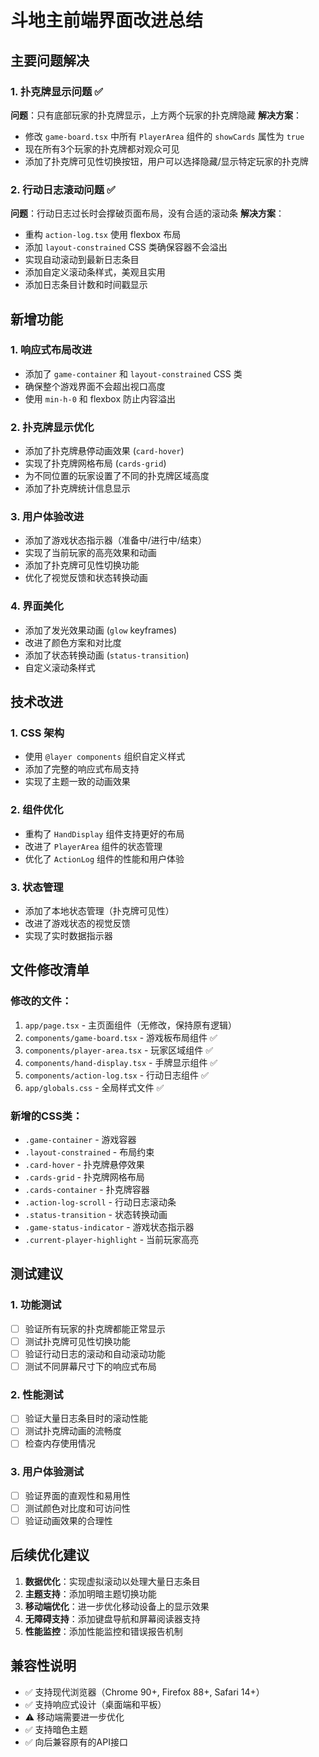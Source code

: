 # 斗地主前端界面改进总结

## 主要问题解决

### 1. 扑克牌显示问题 ✅
**问题**：只有底部玩家的扑克牌显示，上方两个玩家的扑克牌隐藏
**解决方案**：
- 修改 `game-board.tsx` 中所有 `PlayerArea` 组件的 `showCards` 属性为 `true`
- 现在所有3个玩家的扑克牌都对观众可见
- 添加了扑克牌可见性切换按钮，用户可以选择隐藏/显示特定玩家的扑克牌

### 2. 行动日志滚动问题 ✅
**问题**：行动日志过长时会撑破页面布局，没有合适的滚动条
**解决方案**：
- 重构 `action-log.tsx` 使用 flexbox 布局
- 添加 `layout-constrained` CSS 类确保容器不会溢出
- 实现自动滚动到最新日志条目
- 添加自定义滚动条样式，美观且实用
- 添加日志条目计数和时间戳显示

## 新增功能

### 1. 响应式布局改进
- 添加了 `game-container` 和 `layout-constrained` CSS 类
- 确保整个游戏界面不会超出视口高度
- 使用 `min-h-0` 和 flexbox 防止内容溢出

### 2. 扑克牌显示优化
- 添加了扑克牌悬停动画效果 (`card-hover`)
- 实现了扑克牌网格布局 (`cards-grid`)
- 为不同位置的玩家设置了不同的扑克牌区域高度
- 添加了扑克牌统计信息显示

### 3. 用户体验改进
- 添加了游戏状态指示器（准备中/进行中/结束）
- 实现了当前玩家的高亮效果和动画
- 添加了扑克牌可见性切换功能
- 优化了视觉反馈和状态转换动画

### 4. 界面美化
- 添加了发光效果动画 (`glow` keyframes)
- 改进了颜色方案和对比度
- 添加了状态转换动画 (`status-transition`)
- 自定义滚动条样式

## 技术改进

### 1. CSS 架构
- 使用 `@layer components` 组织自定义样式
- 添加了完整的响应式布局支持
- 实现了主题一致的动画效果

### 2. 组件优化
- 重构了 `HandDisplay` 组件支持更好的布局
- 改进了 `PlayerArea` 组件的状态管理
- 优化了 `ActionLog` 组件的性能和用户体验

### 3. 状态管理
- 添加了本地状态管理（扑克牌可见性）
- 改进了游戏状态的视觉反馈
- 实现了实时数据指示器

## 文件修改清单

### 修改的文件：
1. `app/page.tsx` - 主页面组件（无修改，保持原有逻辑）
2. `components/game-board.tsx` - 游戏板布局组件 ✅
3. `components/player-area.tsx` - 玩家区域组件 ✅
4. `components/hand-display.tsx` - 手牌显示组件 ✅
5. `components/action-log.tsx` - 行动日志组件 ✅
6. `app/globals.css` - 全局样式文件 ✅

### 新增的CSS类：
- `.game-container` - 游戏容器
- `.layout-constrained` - 布局约束
- `.card-hover` - 扑克牌悬停效果
- `.cards-grid` - 扑克牌网格布局
- `.cards-container` - 扑克牌容器
- `.action-log-scroll` - 行动日志滚动条
- `.status-transition` - 状态转换动画
- `.game-status-indicator` - 游戏状态指示器
- `.current-player-highlight` - 当前玩家高亮

## 测试建议

### 1. 功能测试
- [ ] 验证所有玩家的扑克牌都能正常显示
- [ ] 测试扑克牌可见性切换功能
- [ ] 验证行动日志的滚动和自动滚动功能
- [ ] 测试不同屏幕尺寸下的响应式布局

### 2. 性能测试
- [ ] 验证大量日志条目时的滚动性能
- [ ] 测试扑克牌动画的流畅度
- [ ] 检查内存使用情况

### 3. 用户体验测试
- [ ] 验证界面的直观性和易用性
- [ ] 测试颜色对比度和可访问性
- [ ] 验证动画效果的合理性

## 后续优化建议

1. **数据优化**：实现虚拟滚动以处理大量日志条目
2. **主题支持**：添加明暗主题切换功能
3. **移动端优化**：进一步优化移动设备上的显示效果
4. **无障碍支持**：添加键盘导航和屏幕阅读器支持
5. **性能监控**：添加性能监控和错误报告机制

## 兼容性说明

- ✅ 支持现代浏览器（Chrome 90+, Firefox 88+, Safari 14+）
- ✅ 支持响应式设计（桌面端和平板）
- ⚠️ 移动端需要进一步优化
- ✅ 支持暗色主题
- ✅ 向后兼容原有的API接口 